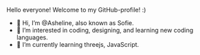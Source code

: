 Hello everyone! Welcome to my GitHub-profile! :)

- 👋 Hi, I’m @Asheline, also known as Sofie.
- 👀 I’m interested in coding, designing, and learning new coding languages.
- 🌱 I’m currently learning threejs, JavaScript.


<!---
Asheline/Asheline is a ✨ special ✨ repository because its `README.md` (this file) appears on your GitHub profile.
You can click the Preview link to take a look at your changes.
--->
